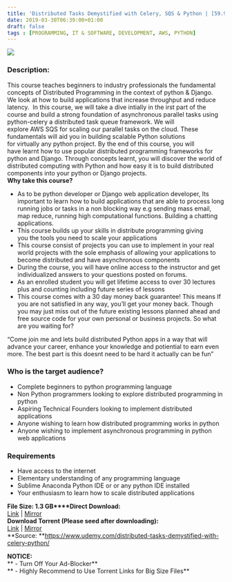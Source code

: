 ```yaml
---
title: 'Distributed Tasks Demystified with Celery, SQS & Python | [59.99$ Course For Free]'
date: 2019-03-30T06:39:00+01:00
draft: false
tags : [PROGRAMMING, IT & SOFTWARE, DEVELOPMENT, AWS, PYTHON]
---
```


[![](https://3.bp.blogspot.com/-jAey_pkdhA4/XJ8AK3aGJBI/AAAAAAAABL8/jwxoqtKDApAf3dCsCT_CiQw7Fw1lSHJzACLcBGAs/s640/Distributed-Tasks-Demystified-with-Celery-SQS-Python.jpg)](https://3.bp.blogspot.com/-jAey_pkdhA4/XJ8AK3aGJBI/AAAAAAAABL8/jwxoqtKDApAf3dCsCT_CiQw7Fw1lSHJzACLcBGAs/s1600/Distributed-Tasks-Demystified-with-Celery-SQS-Python.jpg)

  

### Description:

This course teaches beginners to industry professionals the fundamental concepts of Distributed Programming in the context of python & Django.  We look at how to build applications that increase throughput and reduce latency.  In this course, we will take a dive intially in the irst part of the course and build a strong foundation of asynchronous parallel tasks using python-celery a distributed task queue framework. We will explore AWS SQS for scaling our parallel tasks on the cloud. These fundamentals will aid you in building scalable Python solutions for virtually any python project. By the end of this course, you will have learnt how to use popular distributed programming frameworks for python and Django. Through concepts learnt, you will discover the world of distributed computing with Python and how easy it is to build distributed components into your python or Django projects.  
**Why take this course?**  

*   As to be python developer or Django web application developer, Its important to learn how to build applications that are able to process long running jobs or tasks in a non blocking way e.g sending mass email, map reduce, running high computational functions. Building a chatting applications.
*   This course builds up your skills in distribute programming giving you the tools you need to scale your applications
*   This course consist of projects you can use to implement in your real world projects with the sole emphasis of allowing your applications to become distributed and have asynchronous components
*   During the course, you will have online access to the instructor and get individualized answers to your questions posted on forums.
*   As an enrolled student you will get lifetime access to over 30 lectures plus and counting including future series of lessons
*   This course comes with a 30 day money back guarantee! This means If you are not satisfied in any way, you’ll get your money back. Though you may just miss out of the future existing lessons planned ahead and free source code for your own personal or business projects. So what are you waiting for?

“Come join me and lets build distributed Python apps in a way that will advance your career, enhance your knowledge and potiential to earn even more. The best part is this doesnt need to be hard it actually can be fun”  

### Who is the target audience?

*   Complete beginners to python programming language
*   Non Python programmers looking to explore distributed programming in python
*   Aspiring Technical Founders looking to implement distributed applications
*   Anyone wishing to learn how distributed programming works in python
*   Anyone wishing to implement asynchronous programming in python web applications

### Requirements

*   Have access to the internet
*   Elementary understanding of any programming language
*   Sublime Anaconda Python IDE or or any python IDE installed
*   Your enthusiasm to learn how to scale distributed applications

**File Size: 1.3 GB****Direct Download:**  
[Link](https://oko.sh/DistributedTaskslink1) | [Mirror](https://oko.sh/DistributedTaskslink2)  
**Download Torrent (Please seed after downloading):**  
[Link](https://oko.sh/DistributedTaskstorrent1) | [Mirror](https://oko.sh/DistributedTaskstorrent2)  
**Source: **https://www.udemy.com/distributed-tasks-demystified-with-celery-python/  

**NOTICE:**  
** - Turn Off Your Ad-Blocker**  
** - Highly Recommend to Use Torrent Links for Big Size Files**